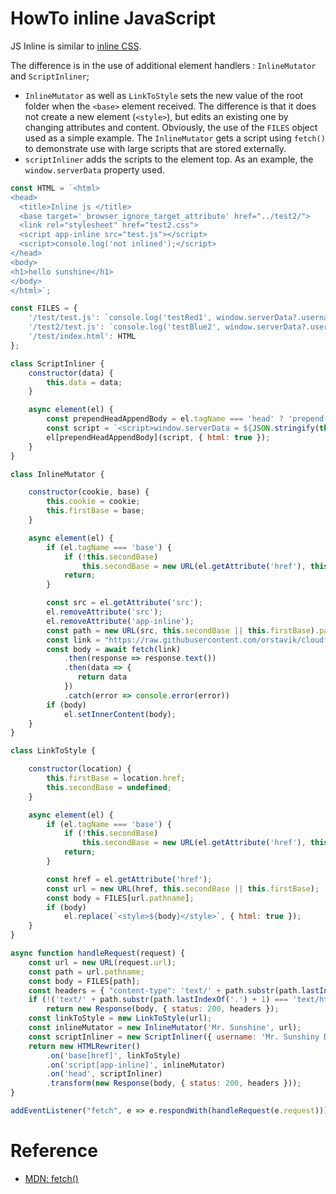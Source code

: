  # HowTo inline JavaScript

JS Inline is similar to [inline CSS](HowTo_inline_css.md). 

The difference is in the use of additional element handlers : `InlineMutator` and `ScriptInliner`;

* `InlineMutator` as well as `LinkToStyle` sets the new value of the root folder when the `<base>` element received. The difference is that it does not create a new element (`<style>`), but edits an existing one by changing attributes and content. Obviously, the use of the `FILES` object used as a simple example. The `InlineMutator` gets a script using `fetch()` to demonstrate use with large scripts that are stored externally.
* `scriptInliner` adds the scripts to the <head> element top. As an example, the `window.serverData` property used.

```javascript
const HTML = `<html>
<head>
  <title>Inline js </title>
  <base target='_browser_ignore_target_attribute' href="../test2/">
  <link rel="stylesheet" href="test2.css">
  <script app-inline src="test.js"></script>
  <script>console.log('not inlined');</script>
</head>
<body>
<h1>hello sunshine</h1>
</body>
</html>`;

const FILES = {
    '/test/test.js': `console.log('testRed1', window.serverData?.username);`,
    '/test2/test.js': `console.log('testBlue2', window.serverData?.username);`,
    '/test/index.html': HTML
};

class ScriptInliner {
    constructor(data) {
        this.data = data;
    }

    async element(el) {
        const prependHeadAppendBody = el.tagName === 'head' ? 'prepend' : 'append';
        const script = `<script>window.serverData = ${JSON.stringify(this.data)}</script>`
        el[prependHeadAppendBody](script, { html: true });
    }
}

class InlineMutator {

    constructor(cookie, base) {
        this.cookie = cookie;
        this.firstBase = base;
    }

    async element(el) {
        if (el.tagName === 'base') {
            if (!this.secondBase)
                this.secondBase = new URL(el.getAttribute('href'), this.firstBase).href;
            return;
        }

        const src = el.getAttribute('src');
        el.removeAttribute('src');
        el.removeAttribute('app-inline');
        const path = new URL(src, this.secondBase || this.firstBase).pathname;
        const link = "https://raw.githubusercontent.com/orstavik/cloudflare-tutorial/main/docs/3_rawgit_tutorial/pureHtmlTest/" + path;
        const body = await fetch(link)
            .then(response => response.text())
            .then(data => {
               return data 
            })
            .catch(error => console.error(error))
        if (body)
            el.setInnerContent(body);
    }
}

class LinkToStyle {

    constructor(location) {
        this.firstBase = location.href;
        this.secondBase = undefined;
    }

    async element(el) {
        if (el.tagName === 'base') {
            if (!this.secondBase)
                this.secondBase = new URL(el.getAttribute('href'), this.firstBase).href;
            return;
        }

        const href = el.getAttribute('href');
        const url = new URL(href, this.secondBase || this.firstBase);
        const body = FILES[url.pathname];
        if (body)
            el.replace(`<style>${body}</style>`, { html: true });
    }
}

async function handleRequest(request) {
    const url = new URL(request.url);
    const path = url.pathname;
    const body = FILES[path];
    const headers = { "content-type": 'text/' + path.substr(path.lastIndexOf('.') + 1) };
    if (!('text/' + path.substr(path.lastIndexOf('.') + 1) === 'text/html'))
        return new Response(body, { status: 200, headers });
    const linkToStyle = new LinkToStyle(url);
    const inlineMutator = new InlineMutator('Mr. Sunshine', url);                                                  //[1]
    const scriptInliner = new ScriptInliner({ username: 'Mr. Sunshiny Day' });                                     //[2]
    return new HTMLRewriter()
        .on('base[href]', linkToStyle)
        .on('script[app-inline]', inlineMutator)
        .on('head', scriptInliner)
        .transform(new Response(body, { status: 200, headers }));
}

addEventListener("fetch", e => e.respondWith(handleRequest(e.request)));
```

# Reference 

* [MDN: fetch()](https://developer.mozilla.org/en-US/docs/Web/API/Fetch_API/Using_Fetch)